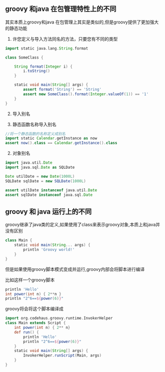 ## groovy 和java 在包管理特性上的不同

其实本质上groovy和java 在包管理上其实是类似的,但是groovy提供了更加强大的静态功能

1. 许您定义与导入方法同名的方法，只要您有不同的类型

```groovy
import static java.lang.String.format 

class SomeClass {

    String format(Integer i) { 
        i.toString()
    }

    static void main(String[] args) {
        assert format('String') == 'String' 
        assert new SomeClass().format(Integer.valueOf(1)) == '1'
    }
}
```

2. 导入别名

1. 静态函数名称导入别名

```groovy
//将一个静态函数的名称定义成别名
import static Calendar.getInstance as now
assert now().class == Calendar.getInstance().class
```

2. 对象别名

```groovy
import java.util.Date
import java.sql.Date as SQLDate

Date utilDate = new Date(1000L)
SQLDate sqlDate = new SQLDate(1000L)

assert utilDate instanceof java.util.Date
assert sqlDate instanceof java.sql.Date
```

## groovy 和 java 运行上的不同

groovy继承了java类的定义,如果使用了class来表示groovy对象,本质上和java并没有区别

```groovy
class Main {                                    
    static void main(String... args) {          
        println 'Groovy world!'                 
    }
}
```

但是如果使用groovy脚本模式变成并运行,groovy内部会将脚本进行编译

比如这样一个groovy脚本

```groovy
println 'Hello'                                 
int power(int n) { 2**n }                       
println "2^6==${power(6)}"     
```

groovy将会将这个脚本编译成

```groovy
import org.codehaus.groovy.runtime.InvokerHelper
class Main extends Script {
    int power(int n) { 2** n}                   
    def run() {
        println 'Hello'                         
        println "2^6==${power(6)}"              
    }
    static void main(String[] args) {
        InvokerHelper.runScript(Main, args)
    }
}
```